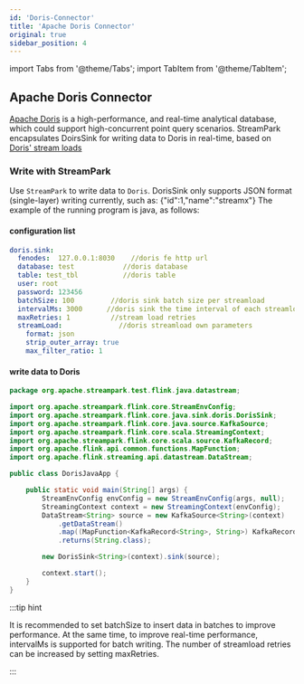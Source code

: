 ```yaml
---
id: 'Doris-Connector'
title: 'Apache Doris Connector'
original: true
sidebar_position: 4
---
```


import Tabs from '@theme/Tabs';
import TabItem from '@theme/TabItem';

## Apache Doris Connector

[Apache Doris](https://doris.apache.org/) is a high-performance, and real-time analytical database,
which could support high-concurrent point query scenarios.
StreamPark encapsulates DoirsSink for writing data to Doris in real-time, based on  [Doris' stream loads](https://doris.apache.org/administrator-guide/load-data/stream-load-manual.html)

### Write with StreamPark

Use `StreamPark` to write data to `Doris`.  DorisSink only supports JSON format (single-layer) writing currently,
such as: {"id":1,"name":"streamx"} The example of the running program is java, as follows:

#### configuration list

```yaml
doris.sink:
  fenodes:  127.0.0.1:8030    //doris fe http url
  database: test            //doris database
  table: test_tbl           //doris table
  user: root
  password: 123456
  batchSize: 100         //doris sink batch size per streamload
  intervalMs: 3000      //doris sink the time interval of each streamload
  maxRetries: 1          //stream load retries
  streamLoad:              //doris streamload own parameters
    format: json
    strip_outer_array: true
    max_filter_ratio: 1
```

#### write data to Doris

<Tabs>
<TabItem value="Java" label="Java">

```java
package org.apache.streampark.test.flink.java.datastream;

import org.apache.streampark.flink.core.StreamEnvConfig;
import org.apache.streampark.flink.core.java.sink.doris.DorisSink;
import org.apache.streampark.flink.core.java.source.KafkaSource;
import org.apache.streampark.flink.core.scala.StreamingContext;
import org.apache.streampark.flink.core.scala.source.KafkaRecord;
import org.apache.flink.api.common.functions.MapFunction;
import org.apache.flink.streaming.api.datastream.DataStream;

public class DorisJavaApp {

    public static void main(String[] args) {
        StreamEnvConfig envConfig = new StreamEnvConfig(args, null);
        StreamingContext context = new StreamingContext(envConfig);
        DataStream<String> source = new KafkaSource<String>(context)
            .getDataStream()
            .map((MapFunction<KafkaRecord<String>, String>) KafkaRecord::value)
            .returns(String.class);

        new DorisSink<String>(context).sink(source);

        context.start();
    }
}

```
</TabItem>
</Tabs>

:::tip hint

It is recommended to set batchSize to insert data in batches to improve performance.
At the same time, to improve real-time performance, intervalMs is supported for batch writing.
The number of streamload retries can be increased by setting maxRetries.

:::
